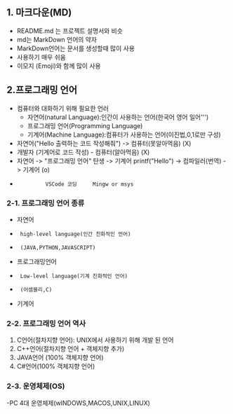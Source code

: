## 1. 마크다운(MD)
  - README.md 는 프로젝트 설명서와 비슷
  - md는 MarkDown 언어의 약자
  - MarkDown언어는 문서를 생성할때 많이 사용
  - 사용하기 매우 쉬움 
  - 이모지 (Emoji)와 함께 많이 사용

## 2.프로그래밍 언어
  - 컴퓨터와 대화하기 위해 필요한 언러
    + 자연어(natural Language):인간이 사용하는 언어(한국어 영어 일어''')
    + 프로그래밍 언어(Programming Language)
    + 기계어(Machine Language):컴퓨터가 사용하는 언어(이진법,0,1로만 구성)
 - 자연어("Hello 출력하는 코드 작성해줘") -> 컴퓨터(못알아먹음)     (X)
 - 개발자 (기계어로 코드 작성) - 컴퓨터(알아먹음)                  (X)
 - 자연어 -> "프로그래밍 언어" 탄생 -> 기계어 
            printf("Hello") -> 컴파일러(번역) -> 기계어          (o)
 -              VSCode 코딩     Mingw or msys

### 2-1. 프로그래밍 언어 종류
 - 자연어
 -      high-level language(인간 친화적인 언어)
 -      (JAVA,PYTHON,JAVASCRIPT)
 - 프로그래밍언어 
 -      Low-level language(기계 친화적인 언어)
 -      (어셈블리,C)
 - 기계어

### 2-2. 프로그래밍 언어 역사
 1. C언어(절차지향 언어): UNIX에서 사용하기 위해 개발 된 언어
 2. C++언어(절차지향 언어 + 객체지향 추가)
 3. JAVA언어 (100% 객체지향 언어)
 4. C#언어(100% 객체지향 언어)
### 2-3. 운영체제(OS)
 -PC 4대 운영체제(wINDOWS,MACOS,UNIX,LINUX)
